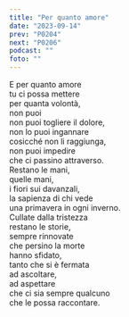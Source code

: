```yaml
---
title: "Per quanto amore"
date: "2023-09-14"
prev: "P0204"
next: "P0206"
podcast: ""
foto: ""
---
```


E per quanto amore  
tu ci  possa mettere  
per quanta volontà,  
non puoi  
non puoi togliere il dolore,  
non lo puoi ingannare  
cosicché non li raggiunga,  
non puoi impedire   
che ci passino attraverso.  
Restano le mani,  
quelle mani,  
i fiori sui davanzali,  
la sapienza di chi vede  
una primavera in ogni inverno.  
Cullate dalla tristezza  
restano le storie,  
sempre rinnovate  
che persino la morte  
hanno sfidato,  
tanto che si è fermata  
ad ascoltare,  
ad aspettare  
che ci sia sempre qualcuno  
che le possa raccontare.
